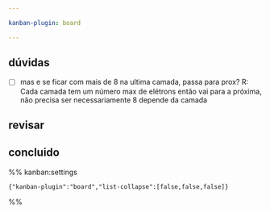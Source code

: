 ```yaml
---

kanban-plugin: board

---
```


## dúvidas

- [ ] mas e se ficar com mais de 8 na ultima camada, passa para prox?                                                                 R: Cada camada tem um número max de elétrons então vai para a próxima, não precisa ser necessariamente 8 depende da camada


## revisar



## concluido





%% kanban:settings
```
{"kanban-plugin":"board","list-collapse":[false,false,false]}
```
%%